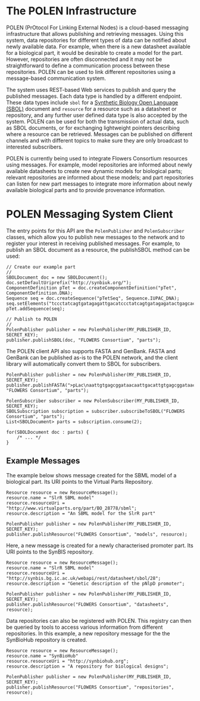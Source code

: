 # The POLEN Infrastructure
POLEN (PrOtocol For Linking External Nodes) is a cloud-based messaging infrastructure that allows publishing and retrieving messages. Using this system, data repositories for different types of data can be notified about newly available data. For example, when there is a new datasheet available for a biological part, it would be desirable to create a model for the part. However, repositories are often disconnected and it may not be straightforward to define a communication process between these repositories. POLEN can be used to link different repositories using a message-based communication system.

The system uses REST-based Web services to publish and query the published messages. Each data type is handled by a different endpoint. These data types include `sbol` for a [Synthetic Biology Open Language (SBOL)](http://sbolstandard.org) document and `resource` for a resource such as a datasheet or repository, and any further user defined data type is also accepted by the system.  POLEN can be used for both the transmission of actual data, such as SBOL documents, or for exchanging lightweight pointers describing where a resource can be retrieved.  Messages can be published on different channels and with different topics to make sure they are only broadcast to interested subscribers.

POLEN is currently being used to integrate Flowers Consortium resources using messages. For example, model repositories are informed about newly available datasheets to create new dynamic models for biological parts; relevant repositories are informed about these models; and part repositories can listen for new part messages to integrate more information about newly available biological parts and to provide provenance information.

# POLEN Messaging System Client
The entry points for this API are the `PolenPublisher` and `PolenSubscriber` classes, which allow you to publish new messages to the network and to register your interest in receiving published messages.  For example, to publish an SBOL document as a resource, the publishSBOL method can be used:

    // Create our example part
    //
    SBOLDocument doc = new SBOLDocument();
    doc.setDefaultUriprefix("http://synbiuk.org/");
    ComponentDefinition pTet = doc.createComponentDefinition("pTet", ComponentDefinition.DNA);
    Sequence seq = doc.createSequence("pTetSeq", Sequence.IUPAC_DNA);
    seq.setElements("tccctatcagtgatagagattgacatccctatcagtgatagagatactgagcac");
    pTet.addSequence(seq);
    
    // Publish to POLEN
    //
    PolenPublisher publisher = new PolenPublisher(MY_PUBLISHER_ID, SECRET_KEY);
    publisher.publishSBOL(doc, "FLOWERS Consortium", "parts");

The POLEN client API also supports FASTA and GenBank.  FASTA and GenBank can be published as-is to the POLEN network, and the client library will automatically convert them to SBOL for subscribers.

    PolenPublisher publisher = new PolenPublisher(MY_PUBLISHER_ID, SECRET_KEY);
    publisher.publishFASTA(">pLac\naattgtgagcggataacaattgacattgtgagcggataacaagatactgagcaca", "FLOWERS Consortium", "parts");

    PolenSubscriber subscriber = new PolenSubscriber(MY_PUBLISHER_ID, SECRET_KEY);
    SBOLSubscription subscription = subscriber.subscribeToSBOL("FLOWERS Consortium", "parts");
    List<SBOLDocument> parts = subscription.consume(2);

    for(SBOLDocument doc : parts) {
        /* ... */
    }   

## Example Messages
The example below shows message created for the SBML model of a biological part. Its URI points to the Virtual Parts Repository.

    Resource resource = new ResourceMessage();
    resource.name = "SlrR SBML model"
    resource.resourceUri = "http://www.virtualparts.org/part/BO_28778/sbml";
    resource.description = "An SBML model for the SlrR part"

    PolenPublisher publisher = new PolenPublisher(MY_PUBLISHER_ID, SECRET_KEY);
    publisher.publishResource("FLOWERS Consortium", "models", resource);

Here, a new message is created for a newly characterised promoter part. Its URI points to the SynBIS repository.

    Resource resource = new ResourceMessage();
    resource.name = "SlrR SBML model"
    resource.resourceUri = "http://synbis.bg.ic.ac.uk/webapi/rest/datasheet/sbol/28";
    resource.description = "Genetic description of the pNlpD promoter";

    PolenPublisher publisher = new PolenPublisher(MY_PUBLISHER_ID, SECRET_KEY);
    publisher.publishResource("FLOWERS Consortium", "datasheets", resource);

Data repositories can also be registered with POLEN. This registry can then be queried by tools to access various information from different repositories. In this example, a new repository message for the the SynBioHub repository is created.

    Resource resource = new ResourceMessage();
    resource.name = "SynBioHub"
    resource.resourceUri = "http://synbiohub.org";
    resource.description = "A repository for biological designs";

    PolenPublisher publisher = new PolenPublisher(MY_PUBLISHER_ID, SECRET_KEY);
    publisher.publishResource("FLOWERS Consortium", "repositories", resource);
 

